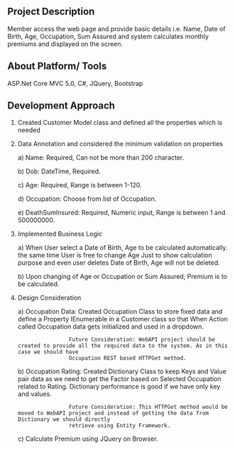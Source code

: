 <h2>Project Description</h2>

Member access the web page and provide basic details i.e. Name, Date of Birth, Age, Occupation, Sum Assured and system calculates monthly premiums and displayed on the screen.

<h2>About Platform/ Tools</h2>
ASP.Net Core MVC 5.0, C#, JQuery, Bootstrap

<h2>Development Approach</h2>

1. Created Customer Model class and defined all the properties which is needed

2. Data Annotation and considered the minimum validation on properties

   <p>a) Name: Required, Can not be more than 200 character.</p>
   <p>b) Dob: DateTime, Required.</p>
   <p>c) Age: Required, Range is between 1-120.</p>
   <p>d) Occupation: Choose from list of Occupation.</p>
   <p>e) DeathSumInsured: Required, Numeric input, Range is between 1 and 500000000.</p>
   
3. Implemented Business Logic

   <p>a) When User select a Date of Birth, Age to be calculated automatically. 
      the same time User is free to change Age Just to show calculation purpose and even user deletes Date of Birth, Age will not be deleted.</p>
   <p>b) Upon changing of Age or Occupation or Sum Assured, Premium is to be calculated.</p>

4. Design Consideration

   <p>a) Occupation Data: Created Occupation Class to store fixed data and define a Property IEnumerable<Occupation> in a Customer class so that When Action called 
                       Occupation data gets initialized and used in a dropdown.</p>
                       
                       Future Consideration: WebAPI project should be created to provide all the required data to the system. As in this case we should have 
                       Occupation REST based HTTPGet method.
  
   <p>b) Occupation Rating: Created Dictionary Class to keep Keys and Value pair data as we need to get the Factor based on Selected Occupation related to Rating. 
                       Dictionary performance is good if we have only key and values.</p>
                       
                       Future Consideration: This HTTPGet method would be moved to WebAPI project and instead of getting the data from Dictionary we should directly 
                       retrieve using Entity Framework.
                       
   <p>c) Calculate Premium using JQuery on Browser.</p>


   

